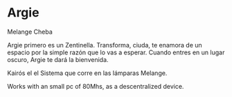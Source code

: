# Argie
Melange Cheba 



Argie primero es un Zentinella. Transforma, ciuda, te enamora de un espacio por la simple razón que lo vas a esperar. Cuando entres en un lugar oscuro, Argie te dará la bienvenida.

Kairós el el Sistema que corre en las lámparas Melange.

Works with an small pc of 80Mhs, as a descentralized device.
